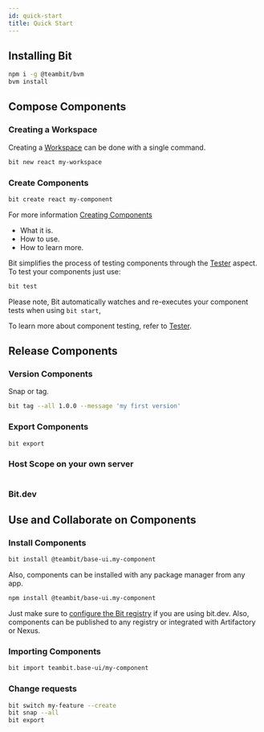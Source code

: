 ```yaml
---
id: quick-start
title: Quick Start
---
```


## Installing Bit

```bash
npm i -g @teambit/bvm
bvm install
```

## Compose Components

### Creating a Workspace

Creating a [Workspace](/workspace/overview) can be done with a single command.

```bash
bit new react my-workspace
```



### Create Components

```bash
bit create react my-component
```

For more information [Creating Components](/)


- What it is.
- How to use.
- How to learn more.


Bit simplifies the process of testing components through the [Tester](/) aspect. To test your components just use:

```bash
bit test
```

Please note, Bit automatically watches and re-executes your component tests when using `bit start`,

To learn more about component testing, refer to [Tester](/).

## Release Components

### Version Components

Snap or tag.

```bash
bit tag --all 1.0.0 --message 'my first version'
```

### Export Components

```bash
bit export
```

### Host Scope on your own server

```bash

```

### Bit.dev

## Use and Collaborate on Components

### Install Components

```bash
bit install @teambit/base-ui.my-component
```

Also, components can be installed with any package manager from any app.

```bash
npm install @teambit/base-ui.my-component
```

Just make sure to [configure the Bit registry](/) if you are using bit.dev.
Also, components can be published to any registry or integrated with Artifactory or Nexus.

### Importing Components

```bash
bit import teambit.base-ui/my-component
```


### Change requests

```bash
bit switch my-feature --create
bit snap --all
bit export
```
